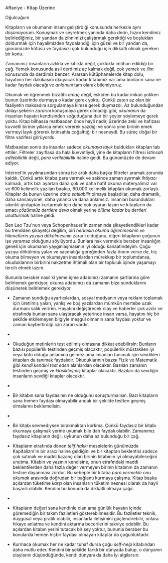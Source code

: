 Affaniye - Kitap Üzerine

Oğulcuğum

Kitapların ve okumanın insanı geliştirdiği konusunda herkesle aynı düşünüyorum. Konuşmak ve seyretmek yanında daha derin, hızını kendimiz belirlediğimiz, bir yandan da zihnimizi çalıştırmak gerektiği ve boşlukları doldurmak için hayalimizden faydalandığı için güzel ve bir yandan da, günümüzde kötüsü ve faydasızı çok bulunduğu için dikkatli olmak gereken bir konu. 

Zamanımız insanların azlıkla ve kıtlıkla değil, çoklukla imtihan edildiği bir çağ. Yemek konusunda asıl derdimiz aç kalmak değil, çok yemek ve *ilim* konusunda da derdimiz benzer: Ararsan kütüphanelerde kitap dolu, hayatının her dakikasını okuyacak kadar kitabımız var ama bunların sana ne kadar faydalı olacağı ve *anlamını* tam olarak bilemiyoruz. 

Okumak ve öğrenmek bizatihi *amaç* değil, eskiden bu kadar imkan yokken bunun üzerinde durmaya o kadar gerek yoktu. Çünkü zaten az olan bir faaliyetin maksadını sorgulamaya kimse gerek duymazdı. Az bulunduğundan dolayı şekerin *zararını* konuşmaya gerek olmadığı gibi, *okumanın* da insanları hayatın kendisinden soğuttuğuna dair bir şeyler söylemeye gerek yoktu. Kitap bilhassa matbaadan önce hayli nadir, üzerinde zeki ve hafızası kuvvetli birinin yıllarca emek vererek yazdığı ve sonra yine birinin emek vermeyi layık görerek istinsahla çoğalttığı bir nesneydi. Bu süreç doğal bir filtre vazifesi görüyordu. 

Matbaadan sonra da insanlar sadece *okumaya layık* buldukları kitapları tab ettiler. Filtreler zayıflasa da hala kuvvetliydi, yine de kitapların filtresi *istinsah edilebilirlik* değil, *para verilebilirlik* haline geldi. Bu günümüzde de devam ediyor. 

Internet'in yayılmasından sonra ise artık daha başka filtreler aramak zorunda kaldık. Çünkü artık kitaba para vermek ve sakince zaman ayırmak *ihtiyacı* kalmadı, artık bizi ayartan daha çok ve daha hafif okuma materyalimiz var ve 600 kelimelik yazıları bırakıp, 60.000 kelimelik kitapları okumak zorlaştı. Kitaplar da bunun üzerine *daha satılabilir* olmaya başladılar, daha dramatik, daha sansasyonel, daha yalancı ve daha anlamsız. İnsanları bulundukları sıkıntılı girdaptan kurtarmak için daha çok uyaran lazım ve kitapların da amacı *çözümsüz dertlere deva* olmak yerine *ölüme kadar bu dertleri unutturmak* haline geldi. 

Ben Lao Tzu'nun veya Schopenhauer'in zamanında şikayetlendikleri kadar bu trendden şikayetçi değilim, biri *herkesin okuma öğrenmesinin ve hikmetlerin yazıya dökülmesinin* zararlı olduğunu, diğeri kitapların çoğunun işe yaramaz olduğunu söylüyordu. Bunlara hak vermekle beraber insanlığın geneli için okumanın yaygınlaşmasının iyi olduğu kanaatindeyim. Çoğu yazıya dökülmüş yalan ve saçmalığa gereğinden fazla önem verse de, hiç okuma bilmeyen ve okumayan insanlardan mürekkep bir toplumdansa, okuduklarının birbirini nakzetme ihtimali olan bir topluluk içinde yaşamayı tercih etmek lazım. 

Bununla beraber nasıl ki yeme içme adabımızı zamanın şartlarına göre belirlemek gerekiyor, okuma adabımızı da zamanın bize sunduklarını düşünerek belirlemek gerekiyor. 

- Zamanın sunduğu ayartıcılardan, sosyal medyanın veya reklam toplamak için üretilmiş yalan, yanlış ve boş yazılardan mümkün mertebe uzak durmanı salık veririm. Hayatını değiştirecek olay ve haberler çok azdır ve etrafında bunları sana ulaştıracak yeterince insan varsa, hayatını hiç bir şekilde etkilemeyen bilgiyle meşgul olmanın sana faydası yoktur ve zaman kaybettirdiği için zararı vardır. 
-

- Okuduğun metinlerin test edilmiş olmasına dikkat edebilirsin: Bunların bazısı popülerlik testinden geçmiş olacaktır, popülerlik müstakilen iyi veya kötü olduğu anlamına gelmez ama insanları tanımak için sevdikleri kitapları da tanımak faydalıdır. Okuduklarının bazısı Fizik ve Matematik gibi *kendi kendini test eden* alanlardan olacaktır. Bazıları zamanın testinden geçmiş ve *klasikleşmiş* kitaplar olacaktır. Bazıları da sevdiğin insanların sevdiği kitaplar olacaktır. 
-
- Bir kitabın sana faydasının ne olduğunu soruşturmalısın. Bazı kitapların sana hemen faydası olmayabilir ancak bir şekilde testten geçmiş olmalarını beklemelisin. 
-
- Bir kitabı sevmediysen bırakmaktan korkma. Çünkü faydasız bir kitabı okumaya çalışmak yerine uyumak bile dah faydalı olabilir. Zamanımız faydasız kitapların değil, uykunun daha az bulunduğu bir çağ. 
- Kitapların etrafında dönen *telif hakkı* meselelerin günümüzde Kapitalizm'in bir aracı haline geldiğini ve bir kitaptan beklentisi *sadece* çok satmak ve maddi kazanç olan birinin kitabının iyi olmayabileceğini unutma. Kitabın ve yazının kendisine, onun etrafındaki maddi beklentilerden daha fazla değer vermeyen birinin kitabının da zamanın testine dayanması zordur. Bu sebeple bir kitaba *para vermekle* onu *okumak* arasında doğrudan bir bağlantı kurmaya çalışma. Kitap başka açılardan tüketime *karşı* olan insanların tüketim nesnesi olarak da hayli başarılı olabilir. Kendini bu konuda da dikkatli olmaya çağır. 
-
- Kitapların değeri sana kendinle olan ama günlük hayatın içinde göremediğin bir takım faziletleri gösterebilmesidir. Bu faziletler teknik, duygusal veya pratik olabilir, insanlarla iletişimini güçlendirebilir, onlara hikaye anlatma ve kendini aktarma becerilerini takviye edebilir. Bu açılardan kitabın yerini tutacak bir şey yoktur, bununla beraber bu konularda hemen hiçbir faydası olmayan kitaplar da çoğunluktadır. 
- Kurmaca okumak her ne kadar tuhaf dursa çoğu *self-help* kitabından daha mutlu eder. Kendini bir şekilde farklı bir dünyada bulup, o dünyanın olaylarını düşündüğünde, kendi dünyanı da daha iyi algılarsın. 
